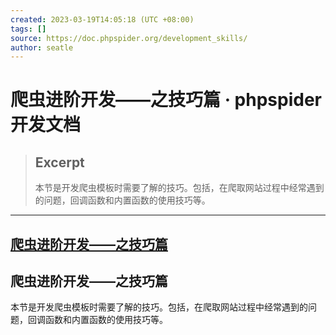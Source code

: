 ```yaml
---
created: 2023-03-19T14:05:18 (UTC +08:00)
tags: []
source: https://doc.phpspider.org/development_skills/
author: seatle
---
```


# 爬虫进阶开发——之技巧篇 · phpspider 开发文档

> ## Excerpt
>
> 本节是开发爬虫模板时需要了解的技巧。包括，在爬取网站过程中经常遇到的问题，回调函数和内置函数的使用技巧等。

---

## [爬虫进阶开发——之技巧篇](https://doc.phpspider.org/)

## 爬虫进阶开发——之技巧篇

本节是开发爬虫模板时需要了解的技巧。包括，在爬取网站过程中经常遇到的问题，回调函数和内置函数的使用技巧等。
